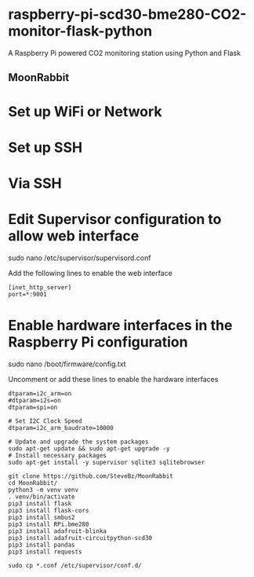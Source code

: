 # raspberry-pi-scd30-bme280-CO2-monitor-flask-python
A Raspberry Pi powered CO2 monitoring station using Python and Flask  

## MoonRabbit

# Set up WiFi or Network

# Set up SSH

# Via SSH

# Edit Supervisor configuration to allow web interface
sudo nano /etc/supervisor/supervisord.conf

Add the following lines to enable the web interface
```
[inet_http_server]
port=*:9001
```

# Enable hardware interfaces in the Raspberry Pi configuration
sudo nano /boot/firmware/config.txt

Uncomment  or add these lines to enable the hardware interfaces

```
dtparam=i2c_arm=on
#dtparam=i2s=on
dtparam=spi=on

# Set I2C Clock Speed
dtparam=i2c_arm_baudrate=10000
```


```
# Update and upgrade the system packages
sudo apt-get update && sudo apt-get upgrade -y
# Install necessary packages
sudo apt-get install -y supervisor sqlite3 sqlitebrowser

git clone https://github.com/SteveBz/MoonRabbit
cd MoonRabbit/
python3 -m venv venv
. venv/bin/activate
pip3 install flask
pip3 install flask-cors
pip3 install smbus2
pip3 install RPi.bme280
pip3 install adafruit-blinka
pip3 install adafruit-circuitpython-scd30
pip3 install pandas
pip3 install requests

sudo cp *.conf /etc/supervisor/conf.d/
```


